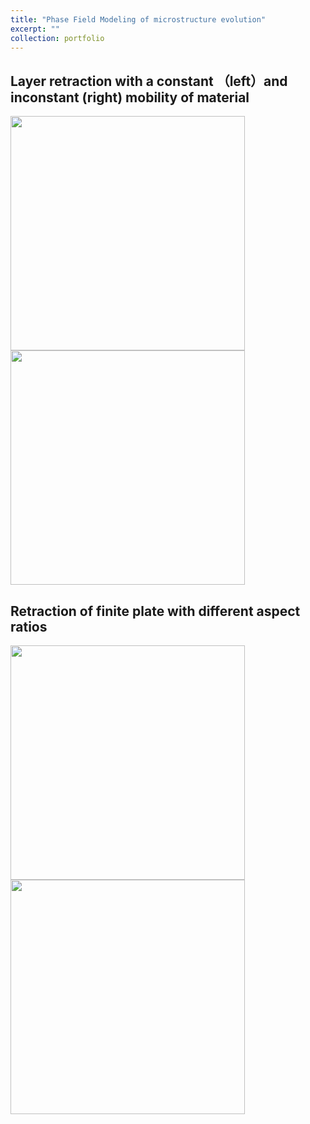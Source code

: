 ```yaml
---
title: "Phase Field Modeling of microstructure evolution"
excerpt: ""
collection: portfolio
---
```


## Layer retraction with a constant （left）and inconstant (right) mobility of material 

<img src="https://maozirui.github.io/images/independent.gif" width="375"/><img src="https://maozirui.github.io/images/dependent.gif" width="375"/>





## Retraction of finite plate with different aspect ratios 

<img src="https://maozirui.github.io/images/36.gif" width="375"/>  <img src="https://maozirui.github.io/images/60.gif" width="375"/>